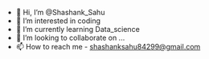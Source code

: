 - 👋 Hi, I’m @Shashank_Sahu
- 👀 I’m interested in coding
- 🌱 I’m currently learning Data_science
- 💞️ I’m looking to collaborate on ...
- 📫 How to reach me - shashanksahu84299@gmail.com

<!---
Sahuji742/Sahuji742 is a ✨ special ✨ repository because its `README.md` (this file) appears on your GitHub profile.
You can click the Preview link to take a look at your changes.
--->
